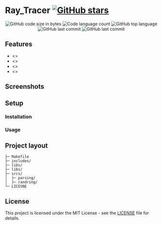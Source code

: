 # Ray_Tracer [![GitHub stars](https://img.shields.io/github/stars/belkarto/Ray_Tracer?label=Star%20Project&style=social)](https://github.com/belkarto/Ray_Tracer/stargazers)

<p align="center">
	<img alt="GitHub code size in bytes" src="https://img.shields.io/github/languages/code-size/belkarto/Ray_Tracer?color=lightblue" />
	<img alt="Code language count" src="https://img.shields.io/github/languages/count/belkarto/Ray_Tracer?color=yellow" />
	<img alt="GitHub top language" src="https://img.shields.io/github/languages/top/belkarto/Ray_Tracer?color=blue" />
	<img alt="GitHub last commit" src="https://img.shields.io/github/last-commit/belkarto/Ray_Tracer?color=green" />
	<img alt="GitHub last commit" src="https://img.shields.io/github/license/belkarto/Ray_Tracer?color=green" />
</p>

## Features
- <>
- <> 
- <>
- <>

## Screenshots

## Setup
### Installation
### Usage

## Project layout
    ├─ Makefile    			
    ├─ includes/
    ├─ libs/
    ├─ libs/      	
    ├─ srcs/
    │  ├─ parsing/
    │  ├─ randring/
    └─ LICESNE

## License

This project is licensed under the MIT License - see the [LICENSE](LICENSE) file for details.
